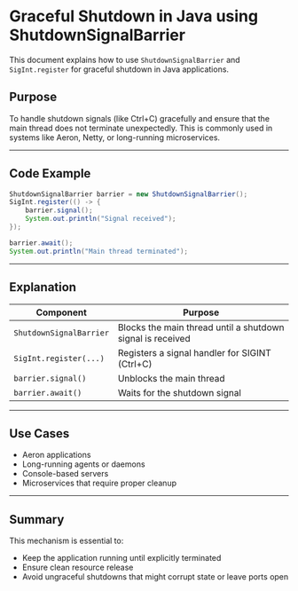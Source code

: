 
# Graceful Shutdown in Java using ShutdownSignalBarrier

This document explains how to use `ShutdownSignalBarrier` and `SigInt.register` for graceful shutdown in Java applications.

## Purpose

To handle shutdown signals (like Ctrl+C) gracefully and ensure that the main thread does not terminate unexpectedly. This is commonly used in systems like Aeron, Netty, or long-running microservices.

---

## Code Example

```java
ShutdownSignalBarrier barrier = new ShutdownSignalBarrier();
SigInt.register(() -> {
    barrier.signal();
    System.out.println("Signal received");
});

barrier.await();
System.out.println("Main thread terminated");
```

---

## Explanation

| Component              | Purpose                                              |
|------------------------|------------------------------------------------------|
| `ShutdownSignalBarrier` | Blocks the main thread until a shutdown signal is received |
| `SigInt.register(...)`  | Registers a signal handler for SIGINT (Ctrl+C)      |
| `barrier.signal()`      | Unblocks the main thread                            |
| `barrier.await()`       | Waits for the shutdown signal                       |

---

## Use Cases

- Aeron applications
- Long-running agents or daemons
- Console-based servers
- Microservices that require proper cleanup

---

## Summary

This mechanism is essential to:

- Keep the application running until explicitly terminated
- Ensure clean resource release
- Avoid ungraceful shutdowns that might corrupt state or leave ports open

